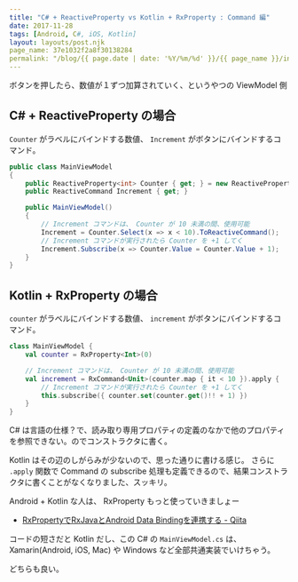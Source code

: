 ```yaml
---
title: "C# + ReactiveProperty vs Kotlin + RxProperty : Command 編"
date: 2017-11-28
tags: [Android, C#, iOS, Kotlin]
layout: layouts/post.njk
page_name: 37e1032f2a8f30138284
permalink: "/blog/{{ page.date | date: '%Y/%m/%d' }}/{{ page_name }}/index.html"
---
```

ボタンを押したら、数値が１ずつ加算されていく、というやつの ViewModel 側
<!--more-->

## C# + ReactiveProperty の場合

``Counter`` がラベルにバインドする数値、 ``Increment`` がボタンにバインドするコマンド。

```csharp
public class MainViewModel
{
    public ReactiveProperty<int> Counter { get; } = new ReactiveProperty<int>(0);
    public ReactiveCommand Increment { get; } 

    public MainViewModel()
    {
        // Increment コマンドは、 Counter が 10 未満の間、使用可能
        Increment = Counter.Select(x => x < 10).ToReactiveCommand();
        // Increment コマンドが実行されたら Counter を +1 してく
        Increment.Subscribe(x => Counter.Value = Counter.Value + 1);
    }
}
```

## Kotlin + RxProperty の場合

``counter`` がラベルにバインドする数値、 ``increment`` がボタンにバインドするコマンド。

```kotlin
class MainViewModel {
    val counter = RxProperty<Int>(0)

    // Increment コマンドは、 Counter が 10 未満の間、使用可能
    val increment = RxCommand<Unit>(counter.map { it < 10 }).apply {
        // Increment コマンドが実行されたら Counter を +1 してく
        this.subscribe({ counter.set(counter.get()!! + 1) })
    }
}
```

C# は言語の仕様？で、読み取り専用プロパティの定義のなかで他のプロパティを参照できない。のでコンストラクタに書く。

Kotlin はその辺のしがらみが少ないので、思った通りに書ける感じ。
さらに ``.apply`` 関数で Command の subscribe 処理も定義できるので、結果コンストラクタに書くことがなくなりました、スッキリ。

Android + Kotlin な人は、 RxProperty もっと使っていきましょー

* [RxPropertyでRxJavaとAndroid Data Bindingを連携する - Qiita](https://qiita.com/k-kagurazaka@github/items/3fc1fc19ea608cac9913)

コードの短さだと Kotlin だし、この C# の ``MainViewModel.cs`` は、Xamarin(Android, iOS, Mac) や Windows など全部共通実装でいけちゃう。

どちらも良い。
